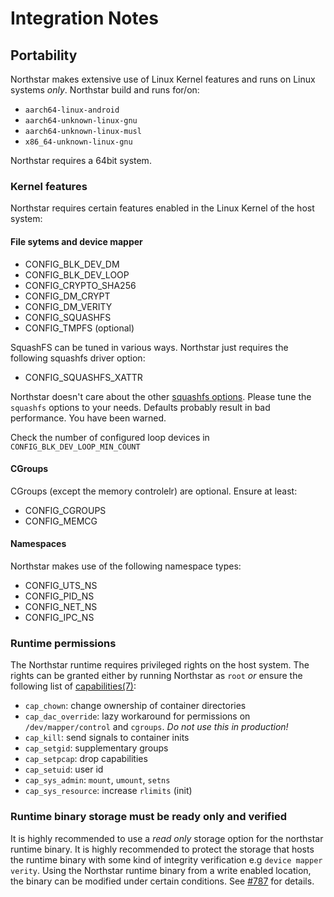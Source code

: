 # Integration Notes

## Portability

Northstar makes extensive use of Linux Kernel features and runs on Linux systems
*only*. Northstar build and runs for/on:

* `aarch64-linux-android`
* `aarch64-unknown-linux-gnu`
* `aarch64-unknown-linux-musl`
* `x86_64-unknown-linux-gnu`

Northstar requires a 64bit system.

### Kernel features

Northstar requires certain features enabled in the Linux Kernel of the host system:

#### File sytems and device mapper

* CONFIG_BLK_DEV_DM
* CONFIG_BLK_DEV_LOOP
* CONFIG_CRYPTO_SHA256
* CONFIG_DM_CRYPT
* CONFIG_DM_VERITY
* CONFIG_SQUASHFS
* CONFIG_TMPFS (optional)

SquashFS can be tuned in various ways. Northstar just requires the following
squashfs driver option:

* CONFIG_SQUASHFS_XATTR

 Northstar doesn't care about the other [squashfs
 options](https://elixir.bootlin.com/linux/latest/source/fs/squashfs/Kconfig).
 Please tune the `squashfs` options to your needs. Defaults probably result in
 bad performance.  You have been warned.

Check the number of configured loop devices in `CONFIG_BLK_DEV_LOOP_MIN_COUNT`

#### CGroups

CGroups (except the memory controlelr) are optional. Ensure at least:

* CONFIG_CGROUPS
* CONFIG_MEMCG

#### Namespaces

Northstar makes use of the following namespace types:

* CONFIG_UTS_NS
* CONFIG_PID_NS
* CONFIG_NET_NS
* CONFIG_IPC_NS

### Runtime permissions

The Northstar runtime requires privileged rights on the host system. The rights
can be granted either by running Northstar as `root` *or* ensure the following
list of
[capabilities(7)](https://man7.org/linux/man-pages/man7/capabilities.7.html):

* `cap_chown`: change ownership of container directories
* `cap_dac_override`: lazy workaround for permissions on `/dev/mapper/control`
  and `cgroups`. *Do not use this in production!*
* `cap_kill`: send signals to container inits
* `cap_setgid`: supplementary groups
* `cap_setpcap`: drop capabilities
* `cap_setuid`: user id
* `cap_sys_admin`: `mount`, `umount`, `setns`
* `cap_sys_resource`: increase `rlimits` (init)

### Runtime binary storage must be ready only and verified

It is highly recommended to use a *read only* storage option for the northstar
runtime binary. It is highly recommended to protect the storage that hosts the
runtime binary with some kind of integrity verification e.g `device mapper
verity`. Using the Northstar runtime binary from a write enabled location, the
binary can be modified under certain conditions. See
[#787](https://github.com/esrlabs/northstar/issues/787) for details.
